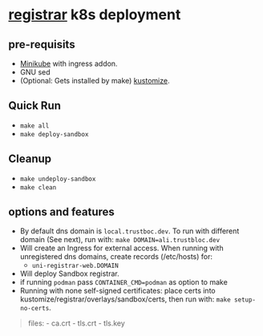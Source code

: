 # [registrar]() k8s deployment #


## pre-requisits
* [Minikube](https://minikube.sigs.k8s.io/docs/start/) with ingress addon.
* GNU sed
* (Optional: Gets installed by make) [kustomize](https://kubectl.docs.kubernetes.io/installation/kustomize/).

## Quick Run
* `make all`
* `make deploy-sandbox`

## Cleanup
* `make undeploy-sandbox`
* `make clean`

## options and features
* By default dns domain is `local.trustboc.dev`. To run with different domain (See next), run with: `make DOMAIN=ali.trustbloc.dev`
* Will create an Ingress for external access. When running with unregistered dns domains, create records (/etc/hosts) for:
	- `uni-registrar-web.DOMAIN`
* Will deploy Sandbox registrar.
* if running `podman` pass `CONTAINER_CMD=podman` as option to make
* Running with none self-signed certificates: place certs into kustomize/registrar/overlays/sandbox/certs, then run with: `make setup-no-certs`.
>files:
	- ca.crt
	- tls.crt
	- tls.key
